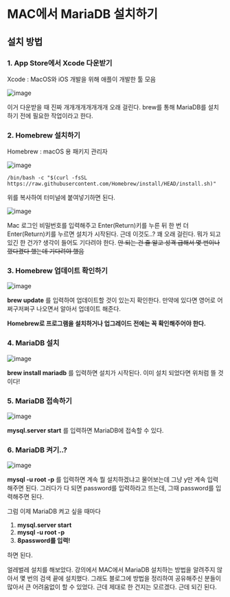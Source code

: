 # MAC에서 MariaDB 설치하기

## 설치 방법

### 1. App Store에서 Xcode 다운받기

Xcode : MacOS와 iOS 개발을 위해 애플이 개발한 툴 모음

![image](https://user-images.githubusercontent.com/76990149/160514013-4763cd5e-ef7c-4f8c-b28e-0ac70ab43154.png)

이거 다운받을 때 진짜 개개개개개개개개 오래 걸린다.
brew를 통해 MariaDB를 설치하기 전에 필요한 작업이라고 한다.

### 2. Homebrew 설치하기

Homebrew : macOS 용 패키지 관리자

![image](https://user-images.githubusercontent.com/76990149/160514070-3e7e530e-3fd5-4095-8990-f89951bd42e7.png)

```
/bin/bash -c "$(curl -fsSL https://raw.githubusercontent.com/Homebrew/install/HEAD/install.sh)"
```

위를 복사하여 터미널에 붙여넣기하면 된다.

![image](https://user-images.githubusercontent.com/76990149/160514113-1148d73d-4a28-472d-b71b-4813e7e66279.png)

Mac 로그인 비밀번호를 입력해주고 Enter(Return)키를 누른 뒤 한 번 더 Enter(Return)키를 누르면 설치가 시작된다.
근데 이것도..? 꽤 오래 걸린다. 뭐가 되고 있긴 한 건가? 생각이 들어도 기다려야 한다. ~~안 되는 건 줄 알고 성격 급해서 몇 번이나 껐다켰다 했는데 기다려야 했음~~

### 3. Homebrew 업데이트 확인하기

![image](https://user-images.githubusercontent.com/76990149/160514171-1996fcd6-5655-48b8-9ac3-6a318ce4e362.png)

**brew update** 를 입력하여 업데이트할 것이 있는지 확인한다. 만약에 있다면 영어로 어쩌구저쩌구 나오면서 알아서 업데이트 해준다.

**Homebrew로 프로그램을 설치하거나 업그레이드 전에는 꼭 확인해주어야 한다.**

### 4. MariaDB 설치

![image](https://user-images.githubusercontent.com/76990149/160514217-351a87d5-b7b4-447f-8d58-979968f68d12.png)

**brew install mariadb** 를 입력하면 설치가 시작된다. 이미 설치 되었다면 위처럼 뜰 것이다!

### 5. MariaDB 접속하기

![image](https://user-images.githubusercontent.com/76990149/160514269-ea97419c-e48c-46e7-b985-4f7b29badff7.png)

**mysql.server start** 를 입력하면 MariaDB에 접속할 수 있다.

### 6. MariaDB 켜기..?

![image](https://user-images.githubusercontent.com/76990149/160514314-466eaf19-a966-4e14-9cb0-f6b9ea07e312.png)

**mysql -u root -p** 를 입력하면 계속 뭘 설치하겠냐고 물어보는데 그냥 y만 계속 입력해주면 된다. 그러다가 다 되면 password를 입력하라고 뜨는데, 그때 password를 입력해주면 된다.

그럼 이제 MariaDB 켜고 싶을 때마다
1. **mysql.server start** 
2. **mysql -u root -p**
3. **8password를 입력!** 

하면 된다.

얼레벌레 설치를 해보았다. 강의에서 MAC에서 MariaDB 설치하는 방법을 알려주지 않아서 몇 번의 검색 끝에 설치했다. 그래도 블로그에 방법을 정리하여 공유해주신 분들이 많아서 큰 어려움없이 할 수 있었다. 근데 제대로 한 건지는 모르겠다. 근데 되긴 된다.